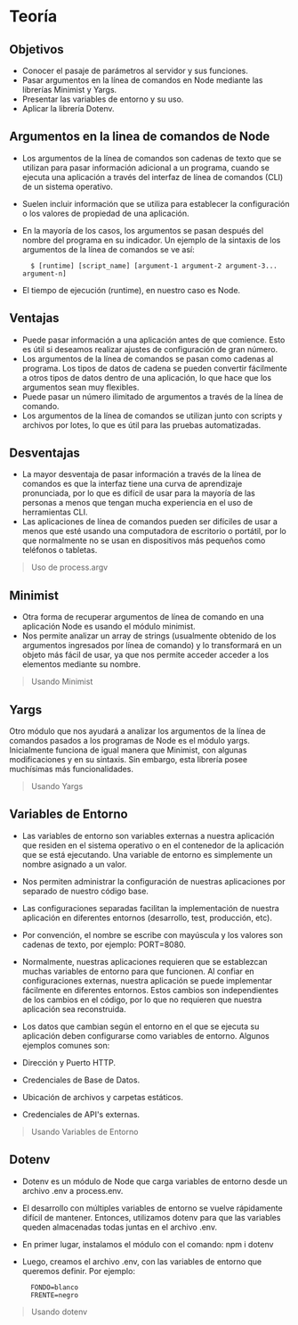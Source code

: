 # Teoría

## Objetivos  

- Conocer el pasaje de parámetros al servidor y sus funciones.
- Pasar argumentos en la línea de comandos en Node mediante las librerías Minimist y Yargs.
- Presentar las variables de entorno y su uso.
- Aplicar la librería Dotenv.

## Argumentos en la linea de comandos de Node

- Los argumentos de la línea de comandos son cadenas de texto que se utilizan para pasar información adicional a un programa, cuando se ejecuta una aplicación a través del interfaz de línea de comandos (CLI) de un sistema operativo. 
- Suelen incluir información que se utiliza para establecer la configuración o los valores de propiedad de una aplicación.
- En la mayoría de los casos, los argumentos se pasan después del nombre del programa en su indicador. Un ejemplo de la sintaxis de los argumentos de la línea de comandos se ve así:

		$ [runtime] [script_name] [argument-1 argument-2 argument-3... argument-n]


- El tiempo de ejecución (runtime), en nuestro caso es Node.

## Ventajas

- Puede pasar información a una aplicación antes de que comience. Esto es útil si deseamos realizar ajustes de configuración de gran número.
- Los argumentos de la línea de comandos se pasan como cadenas al programa. Los tipos de datos de cadena se pueden convertir fácilmente a otros tipos de datos dentro de una aplicación, lo que hace que los argumentos sean muy flexibles.
- Puede pasar un número ilimitado de argumentos a través de la línea de comando.
- Los argumentos de la línea de comandos se utilizan junto con scripts y archivos por lotes, lo que es útil para las pruebas automatizadas.

## Desventajas

- La mayor desventaja de pasar información a través de la línea de comandos es que la interfaz tiene una curva de aprendizaje pronunciada, por lo que es difícil de usar para la mayoría de las personas a menos que tengan mucha experiencia en el uso de herramientas CLI.
- Las aplicaciones de línea de comandos pueden ser difíciles de usar a menos que esté usando una computadora de escritorio o portátil, por lo que normalmente no se usan en dispositivos más pequeños como teléfonos o tabletas.

> Uso de process.argv

## Minimist

- Otra forma de recuperar argumentos de línea de comando en una aplicación Node es usando el módulo minimist. 
- Nos permite analizar un array de strings (usualmente obtenido de los argumentos ingresados por línea de comando) y lo transformará en un objeto más fácil de usar, ya que nos permite acceder acceder a los elementos mediante su nombre.

> Usando Minimist

## Yargs

Otro módulo que nos ayudará a analizar los argumentos de la línea de comandos pasados ​​a los programas de Node es el módulo yargs. Inicialmente funciona de igual manera que Minimist, con algunas modificaciones y en su sintaxis. Sin embargo, esta librería posee muchísimas más funcionalidades.

> Usando Yargs

## Variables de Entorno

- Las variables de entorno son variables externas a nuestra aplicación que residen en el sistema operativo o en el contenedor de la aplicación que se está ejecutando. Una variable de entorno es simplemente un nombre asignado a un valor.
- Nos permiten administrar la configuración de nuestras aplicaciones por separado de nuestro código base. 
- Las configuraciones separadas facilitan la implementación de nuestra aplicación en diferentes entornos (desarrollo, test, producción, etc).
- Por convención, el nombre se escribe con mayúscula y los valores son cadenas de texto, por ejemplo: PORT=8080.
- Normalmente, nuestras aplicaciones requieren que se establezcan muchas variables de entorno para que funcionen. Al confiar en configuraciones externas, nuestra aplicación se puede implementar fácilmente en diferentes entornos. Estos cambios son independientes de los cambios en el código, por lo que no requieren que nuestra aplicación sea reconstruida.
- Los datos que cambian según el entorno en el que se ejecuta su aplicación deben configurarse como variables de entorno. Algunos ejemplos comunes son:

- Dirección y Puerto HTTP.
- Credenciales de Base de Datos.
- Ubicación de archivos y carpetas estáticos.
- Credenciales de API's externas.

> Usando Variables de Entorno

## Dotenv

- Dotenv es un módulo de Node que carga variables de entorno desde un archivo .env a process.env.
- El desarrollo con múltiples variables de entorno se vuelve rápidamente difícil de mantener. Entonces, utilizamos dotenv para que las variables queden almacenadas todas juntas en el archivo .env.
- En primer lugar, instalamos el módulo con el comando: npm i dotenv
- Luego, creamos el archivo .env, con las variables de entorno que queremos definir. Por ejemplo:

		FONDO=blanco
		FRENTE=negro

> Usando dotenv


